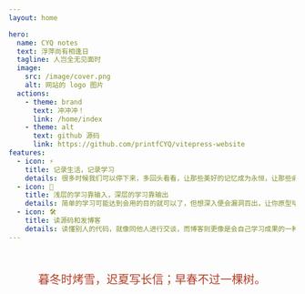 ```yaml
---
layout: home

hero:
  name: CYQ notes
  text: 浮萍尚有相逢日
  tagline: 人岂全无见面时
  image:
    src: /image/cover.png
    alt: 网站的 logo 图片
  actions:
    - theme: brand
      text: 冲冲冲！
      link: /home/index
    - theme: alt
      text: github 源码
      link: https://github.com/printfCYQ/vitepress-website
features:
  - icon: ⚡️
    title: 记录生活，记录学习
    details: 很多时候我们可以停下来，多回头看看，让那些美好的记忆成为永恒，让那些痛苦成为我们的财富
  - icon: 🖖
    title: 浅层的学习靠输入，深层的学习靠输出
    details: 简单的学习可能达到会用的目的就可以了，但想深入便会漏洞百出，让你原型毕露，所以对原理和细节的捕捉要融会贯通，更要进行系统性的学习
  - icon: 🛠️
    title: 读源码和发博客
    details: 读懂别人的代码，就像同他人进行交谈，而博客则更像是会自己学习成果的一种展示，最重要的是取悦自己，而非在意那些
---
```


<center style="margin-top:50px;font-size:20px;color:#b13e28">暮冬时烤雪，迟夏写长信；早春不过一棵树。</center>
